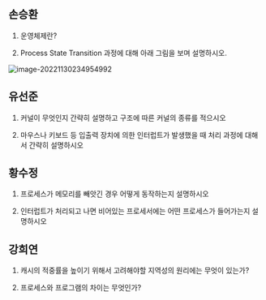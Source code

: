 ## 손승환

1. 운영체제란?



2.  Process State Transition 과정에 대해 아래 그림을 보며 설명하시오.

![image-20221130234954992](https://user-images.githubusercontent.com/109324637/205012855-dcf7b782-551c-4d8a-8245-bc20b6ef9c70.png)


## 유선준

1. 커널이 무엇인지 간략히 설명하고 구조에 따른 커널의 종류를 적으시오

2. 마우스나 키보드 등 입출력 장치에 의한 인터럽트가 발생했을 때 처리 과정에 대해서 간략히 설명하시오

## 황수정

1. 프로세스가 메모리를 빼앗긴 경우 어떻게 동작하는지 설명하시오

2. 인터럽트가 처리되고 나면 비어있는 프로세서에는 어떤 프로세스가 들어가는지 설명하시오

## 강희연

1. 캐시의 적중률을 높이기 위해서 고려해야할 지역성의 원리에는 무엇이 있는가?

2. 프로세스와 프로그램의 차이는 무엇인가?
